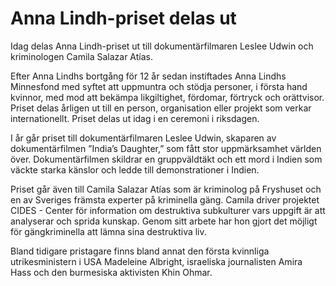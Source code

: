 # Anna Lindh-priset delas ut

Idag delas Anna Lindh-priset ut till dokumentärfilmaren Leslee Udwin och kriminologen Camila Salazar Atías.

Efter Anna Lindhs bortgång för 12 år sedan instiftades Anna Lindhs Minnesfond med syftet att uppmuntra och stödja personer, i första hand kvinnor, med mod att bekämpa likgiltighet, fördomar, förtryck och orättvisor. Priset delas årligen ut till en person, organisation eller projekt som verkar internationellt. Priset delas ut idag i en ceremoni i riksdagen.

I år går priset till dokumentärfilmaren Leslee Udwin, skaparen av dokumentärfilmen ”India’s Daughter,” som fått stor uppmärksamhet världen över. Dokumentärfilmen skildrar en gruppväldtäkt och ett mord i Indien som väckte starka känslor och ledde till demonstrationer i Indien.

Priset går även till Camila Salazar Atías som är kriminolog på Fryshuset och en av Sveriges främsta experter på kriminella gäng. Camila driver projektet CIDES - Center för information om destruktiva subkulturer vars uppgift är att analyserar och sprida kunskap. Genom sitt arbete har hon gjort det möjligt för gängkriminella att lämna sina destruktiva liv.

Bland tidigare pristagare finns bland annat den första kvinnliga utrikesministern i USA Madeleine Albright, israeliska journalisten Amira Hass och den burmesiska aktivisten Khin Ohmar.
